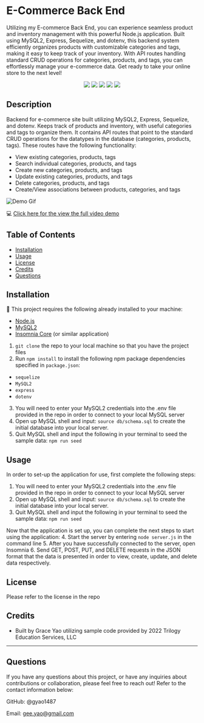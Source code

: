 # E-Commerce Back End 
Utilizing my E-commerce Back End, you can experience seamless product and inventory management with this powerful Node.js application. Built using MySQL2, Express, Sequelize, and dotenv, this backend system efficiently organizes products with customizable categories and tags, making it easy to keep track of your inventory. With API routes handling standard CRUD operations for categories, products, and tags, you can effortlessly manage your e-commerce data. Get ready to take your online store to the next level!

<p align="center">
    <img src="https://img.shields.io/badge/Javascript-yellow" />
    <img src="https://img.shields.io/badge/express-orange" />
    <img src="https://img.shields.io/badge/Sequelize-blue"  />
    <img src="https://img.shields.io/badge/mySQL-blue"  />
    <img src="https://img.shields.io/badge/dotenv-green" />
</p>
   
## Description
Backend for e-commerce site built utilizing MySQL2, Express, Sequelize, and dotenv. Keeps track of products and inventory, with useful categories and tags to organize them. It contains API routes that point to the standard CRUD operations for the datatypes in the database (categories, products, tags). These routes have the following functionality:

* View existing categories, products, tags
* Search individual categories, products, and tags
* Create new categories, products, and tags
* Update existing categories, products, and tags
* Delete categories, products, and tags
* Create/View associations between products, categories, and tags

![Demo Gif](./assets/demo.gif)

💻 [Click here for the view the full video demo](https://drive.google.com/file/d/1BFX5t3_X9Xk72voCGE27IK5tmhlGl-J5/view)

## Table of Contents 
  - [Installation](#installation)
  - [Usage](#usage)
  - [License](#license)
  - [Credits](#credits)
  - [Questions](#questions)

## Installation

💾   This project requires the following already installed to your machine:
* [Node.js](https://nodejs.org/en/)
* [MySQL2](https://www.npmjs.com/package/mysql2)
* [Insomnia Core](https://insomnia.rest/download) (or similar application)

1. `git clone` the repo to your local machine so that you have the project files
2. Run `npm install` to install the following npm package dependencies specified in `package.json`:
* `sequelize`
* `MySQL2`
* `express`
* `dotenv`
3. You will need to enter your MySQL2 credentials into the .env file provided in the repo in order to connect to your local MySQL server
4. Open up MySQL shell and input: `source db/schema.sql` to create the initial database into your local server. 
5. Quit MySQL shell and input the following in your terminal to seed the sample data:
`npm run seed`

## Usage
In order to set-up the application for use, first complete the following steps:
1. You will need to enter your MySQL2 credentials into the .env file provided in the repo in order to connect to your local MySQL server
2. Open up MySQL shell and input: `source db/schema.sql` to create the initial database into your local server. 
3. Quit MySQL shell and input the following in your terminal to seed the sample data:
`npm run seed`

Now that the application is set up, you can complete the next steps to start using the application:
4. Start the server by entering `node server.js` in the command line
5. After you have successfully connected to the server, open Insomnia
6. Send GET, POST, PUT, and DELETE requests in the JSON format that the data is presented in order to view, create, update, and delete data respectively. 


## License
Please refer to the license in the repo

## Credits
* Built by Grace Yao utilizing sample code provided by 2022 Trilogy Education Services, LLC

---
## Questions

If you have any questions about this project, or have any inquiries about contributions or collaboration, please feel free to reach out! Refer to the contact information below:

GitHub: @gyao1487

Email: gee.yao@gmail.com
